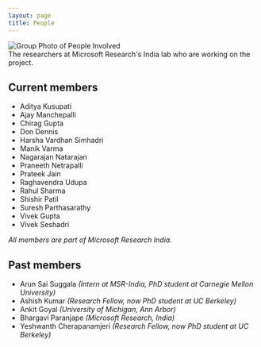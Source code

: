 ```yaml
---
layout: page
title: People
---
```


<div class='image-with-caption-container'>
  <img class='image-with-caption-image' src="{{ site.baseurl}}/img/group_prateek.jpg" alt="Group Photo of People Involved" title="The researchers at Microsoft’s India lab who are working on the project.">
  <div class='image-with-caption-caption'>The researchers at Microsoft Research's India lab who are working on the project.</div>
</div>

## Current members
- Aditya Kusupati
- Ajay Manchepalli
- Chirag Gupta
- Don Dennis
- Harsha Vardhan Simhadri
- Manik Varma
- Nagarajan Natarajan
- Praneeth Netrapalli
- Prateek Jain
- Raghavendra Udupa
- Rahul Sharma
- Shishir Patil
- Suresh Parthasarathy
- Vivek Gupta
- Vivek Seshadri

<i class='affiliation'>All members are part of Microsoft Research India.</i>

## Past members

- Arun Sai Suggala <i class='affiliation'>(Intern at MSR-India, PhD student at Carnegie Mellon University)</i>
- Ashish Kumar <i class='affiliation'>(Research Fellow, now PhD student at UC Berkeley)</i>
- Ankit Goyal <i class='affiliation'>(University of Michigan, Ann Arbor)</i>
- Bhargavi Paranjape <i class='affiliation'>(Microsoft Research, India)</i>
- Yeshwanth Cherapanamjeri <i class='affiliation'>(Research Fellow, now PhD student at UC Berkeley)</i>